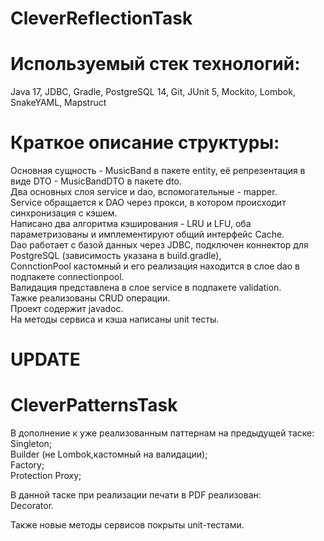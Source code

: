 # CleverReflectionTask

# Используемый стек технологий:
Java 17, JDBC, Gradle, PostgreSQL 14, Git, JUnit 5, Mockito, Lombok, SnakeYAML, Mapstruct

# Краткое описание структуры:
Основная сущность - MusicBand в пакете еntity, её репрезентация в виде DTO - MusicBandDTO в пакете dto.   
Два основных слоя service и dao, вспомогательные - mapper.   
Service обращается к DAO через прокси, в котором происходит синхронизация с кэшем.    
Написано два алгоритма кэширования - LRU и LFU, оба параметризованы и имплементируют общий интерфейс Cache.  
Dao работает с базой данных через JDBC, подключен коннектор для PostgreSQL (зависимость указана в build.gradle),  
ConnctionPool кастомный и его реализация находится в слое dao в подпакете connectionpool.  
Валидация представлена в слое service в подпакете validation.  
Тажке реализованы CRUD операции.  
Проект содержит javadoc.  
На методы сервиса и кэша написаны unit тесты.

# UPDATE
# CleverPatternsTask
В дополнение к уже реализованным паттернам на предыдущей таске:  
Singleton;  
Builder (не Lombok,кастомный на валидации);  
Factory;  
Protection Proxy;  

В данной таске при реализации печати в PDF реализован:  
Decorator.  

Также новые методы сервисов покрыты unit-тестами. 

